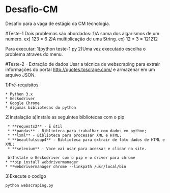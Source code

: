 # Desafio-CM
Desafio para a vaga de estágio da CM tecnologia.

#Teste-1
Dois problemas são abordados:
	1)A soma dos algarismos de um numero.
		ex) 123 = 6
	2)A multiplicação de uma String.
		ex) 12 * 3 = 121212

Para executar: 
	1)python teste-1.py
	2)Uma vez executado escolha o problema atraves do menu.
	
#Teste-2 - Extração de dados
Usar a técnica de webscraping para extrair informações do portal http://quotes.toscrape.com/ e armazenar em um arquivo JSON.

1)Pré-requisitos

	* Python 3.x
	* Geckodriver
	* Google Chrome
	* Algumas bibliotecas do python

2)Instalação
	a)Instale as seguintes bibliotecas com o pip
	
	 * **requests2** - É útil
	 * **pandas** - Biblioteca para trabalhar com dados em python;
	 * **lxml** - Biblioteca para processar XML e HTML;
	 * **beautfulsoup4** - Biblioteca para extrair de fato dados de HTML e XML;
	 * **selenium** - Voce vai usar para acessar e clicar no site.
	 
	 b)Instale o Geckodriver com o pip e o driver para chrome
	* **pip install webdrivermanager
	* **webdrivermanager chrome --linkpath /usr/local/bin

3)Execute o codigo
```
python webscraping.py
```


	